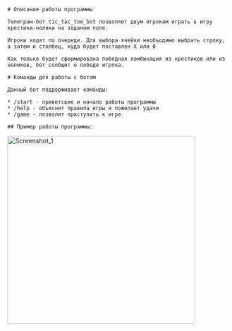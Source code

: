     # Описание работы программы

    Телеграм-бот tic_tac_toe_bot позволяет двум игрокам играть в игру крестики-нолики на заданом поле.

    Игроки ходят по очереди. Для выбора ячейки необъодимо выбрать строку, а затем и столбец, куда будет поставлен X или 0

    Как только будет сформирована победная комбинация из крестиков или из ноликов, бот сообщит о победе игрока.

    # Команды для работы с ботом 

    Данный бот поддерживает команды:

    * /start - приветсвие и начало работы программы 
    * /help - объяснит правила игры и пожелает удачи
    * /game - позволит приступить к игре

    ## Пример работы программы:

<img width="426" alt="Screenshot_1" src="https://user-images.githubusercontent.com/110223646/204807869-c4a7d797-56c5-4689-a6a6-56c57d1fe97e.png">



